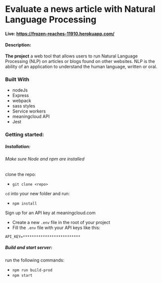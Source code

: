 # Evaluate a news article with Natural Language Processing
#### Live: https://frozen-reaches-11910.herokuapp.com/
#### Description:
**The project** a web tool that allows users to run Natural Language Processing (NLP) on articles or blogs found on other websites. NLP is the ability of an application to understand the human language, written or oral.


### Built With
- nodeJs
- Express
- webpack
- sass styles
- Service workers
- meaningcloud API
- Jest



### Getting started:
##### Installation:
###### Make sure Node and npm are installed
clone the repo:
 -  `git clone <repo>`

`cd` into your new folder and run:
- `npm install`

 Sign up for an API key at meaningcloud.com
-  Create a new ```.env``` file in the root of your project
-  Fill the ```.env``` file with your API keys like this:
```
API_KEY=**************************
```
##### Build and start server:
run the following commands:
- `npm run build-prod`
- `npm start`
